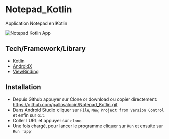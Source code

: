 # Notepad_Kotlin
Application Notepad en Kotlin

![Notepad Kotlin App](https://user-images.githubusercontent.com/49925096/82357931-13bf3200-9a06-11ea-9d0b-ca7a1a27f89a.gif)

## Tech/Framework/Library
- [Kotlin](https://developer.android.com/kotlin/get-started)
- [AndroidX](https://developer.android.com/jetpack/androidx)
- [ViewBinding](https://developer.android.com/topic/libraries/view-binding)


## Installation
- Depuis Github appuyer sur Clone or download ou copier directement: https://github.com/gallosalocin/Notepad_Kotlin.git
- Dans Android Studio cliquer sur `File`, `New`, `Project from Version Control` et enfin sur `Git`.
- Coller l'URL et appuyer sur `clone`.
- Une fois chargé, pour lancer le programme cliquer sur `Run` et ensuite sur `Run 'app'`
